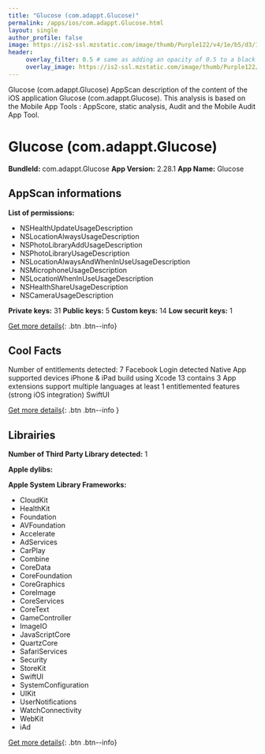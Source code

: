 ```yaml
---
title: "Glucose (com.adappt.Glucose)"
permalink: /apps/ios/com.adappt.Glucose.html
layout: single
author_profile: false
image: https://is2-ssl.mzstatic.com/image/thumb/Purple122/v4/1e/b5/d3/1eb5d314-3b54-d743-15da-a9a732078195/AppIcon-0-1x_U007emarketing-0-7-0-85-220.png/512x512bb.jpg
header: 
     overlay_filter: 0.5 # same as adding an opacity of 0.5 to a black background
     overlay_image: https://is2-ssl.mzstatic.com/image/thumb/Purple122/v4/1e/b5/d3/1eb5d314-3b54-d743-15da-a9a732078195/AppIcon-0-1x_U007emarketing-0-7-0-85-220.png/512x512bb.jpg
---
```

Glucose (com.adappt.Glucose) AppScan description of the content of the iOS application Glucose (com.adappt.Glucose). This analysis is based on the Mobile App Tools : AppScore, static analysis, Audit and the Mobile Audit App Tool.

# Glucose (com.adappt.Glucose)

**BundleId:** com.adappt.Glucose
**App Version:** 2.28.1
**App Name:** Glucose


## AppScan informations 

**List of permissions:** 
- NSHealthUpdateUsageDescription
- NSLocationAlwaysUsageDescription
- NSPhotoLibraryAddUsageDescription
- NSPhotoLibraryUsageDescription
- NSLocationAlwaysAndWhenInUseUsageDescription
- NSMicrophoneUsageDescription
- NSLocationWhenInUseUsageDescription
- NSHealthShareUsageDescription
- NSCameraUsageDescription
  
  
**Private keys:** 31
**Public keys:** 5
**Custom keys:** 14
**Low securit keys:** 1
  
[Get more details](/pricing.html){: .btn .btn--info}

## Cool Facts

Number of entitlements detected: 7
Facebook Login detected
Native App
supported devices iPhone & iPad
build using Xcode 13
contains 3 App extensions
support multiple languages
at least 1 entitlemented features (strong iOS integration)
SwiftUI
  
[Get more details](/pricing.html){: .btn .btn--info }

## Librairies 
**Number of Third Party Library detected:** 1


**Apple dylibs:**


**Apple System Library Frameworks:**
- CloudKit
- HealthKit
- Foundation
- AVFoundation
- Accelerate
- AdServices
- CarPlay
- Combine
- CoreData
- CoreFoundation
- CoreGraphics
- CoreImage
- CoreServices
- CoreText
- GameController
- ImageIO
- JavaScriptCore
- QuartzCore
- SafariServices
- Security
- StoreKit
- SwiftUI
- SystemConfiguration
- UIKit
- UserNotifications
- WatchConnectivity
- WebKit
- iAd


  
[Get more details](/pricing.html){: .btn .btn--info}

